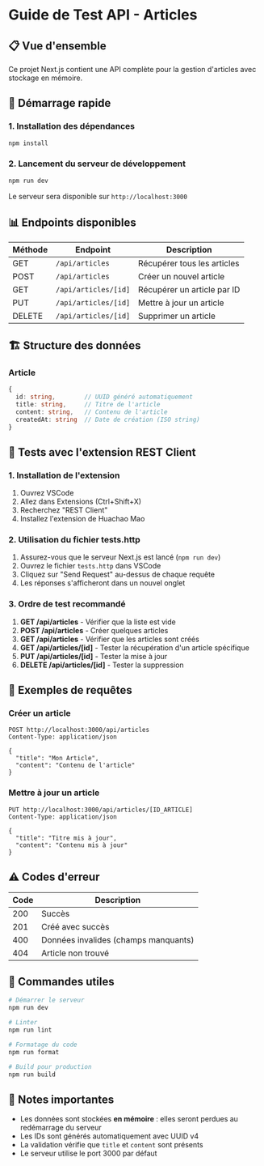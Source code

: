 # Guide de Test API - Articles

## 📋 Vue d'ensemble

Ce projet Next.js contient une API complète pour la gestion d'articles avec stockage en mémoire.

## 🚀 Démarrage rapide

### 1. Installation des dépendances
```bash
npm install
```

### 2. Lancement du serveur de développement
```bash
npm run dev
```

Le serveur sera disponible sur `http://localhost:3000`

## 📊 Endpoints disponibles

| Méthode | Endpoint | Description |
|---------|----------|-------------|
| GET | `/api/articles` | Récupérer tous les articles |
| POST | `/api/articles` | Créer un nouvel article |
| GET | `/api/articles/[id]` | Récupérer un article par ID |
| PUT | `/api/articles/[id]` | Mettre à jour un article |
| DELETE | `/api/articles/[id]` | Supprimer un article |

## 🏗️ Structure des données

### Article
```typescript
{
  id: string,        // UUID généré automatiquement
  title: string,     // Titre de l'article
  content: string,   // Contenu de l'article
  createdAt: string  // Date de création (ISO string)
}
```

## 🧪 Tests avec l'extension REST Client

### 1. Installation de l'extension
1. Ouvrez VSCode
2. Allez dans Extensions (Ctrl+Shift+X)
3. Recherchez "REST Client"
4. Installez l'extension de Huachao Mao

### 2. Utilisation du fichier tests.http
1. Assurez-vous que le serveur Next.js est lancé (`npm run dev`)
2. Ouvrez le fichier `tests.http` dans VSCode
3. Cliquez sur "Send Request" au-dessus de chaque requête
4. Les réponses s'afficheront dans un nouvel onglet

### 3. Ordre de test recommandé
1. **GET /api/articles** - Vérifier que la liste est vide
2. **POST /api/articles** - Créer quelques articles
3. **GET /api/articles** - Vérifier que les articles sont créés
4. **GET /api/articles/[id]** - Tester la récupération d'un article spécifique
5. **PUT /api/articles/[id]** - Tester la mise à jour
6. **DELETE /api/articles/[id]** - Tester la suppression

## 🔧 Exemples de requêtes

### Créer un article
```http
POST http://localhost:3000/api/articles
Content-Type: application/json

{
  "title": "Mon Article",
  "content": "Contenu de l'article"
}
```

### Mettre à jour un article
```http
PUT http://localhost:3000/api/articles/[ID_ARTICLE]
Content-Type: application/json

{
  "title": "Titre mis à jour",
  "content": "Contenu mis à jour"
}
```

## ⚠️ Codes d'erreur

| Code | Description |
|------|-------------|
| 200 | Succès |
| 201 | Créé avec succès |
| 400 | Données invalides (champs manquants) |
| 404 | Article non trouvé |

## 🧹 Commandes utiles

```bash
# Démarrer le serveur
npm run dev

# Linter
npm run lint

# Formatage du code
npm run format

# Build pour production
npm run build
```

## 📝 Notes importantes

- Les données sont stockées **en mémoire** : elles seront perdues au redémarrage du serveur
- Les IDs sont générés automatiquement avec UUID v4
- La validation vérifie que `title` et `content` sont présents
- Le serveur utilise le port 3000 par défaut 